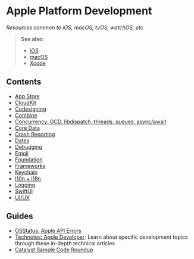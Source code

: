 # Apple Platform Development

*Resources common to iOS, macOS, tvOS, watchOS, etc.*

> **See also:**
>
> - [iOS](../ios)
> - [macOS](../macos)
> - [Xcode](../xcode)

## Contents

- [App Store](./app_store.md)
- [CloudKit](./cloudkit.md)
- [Codesigning](./codesigning.md)
- [Combine](./combine.md)
- [Concurrency: GCD, libdispatch, threads, queues, async/await](./concurrency.md)
- [Core Data](./core_data.md)
- [Crash Reporting](./crash_reporting.md)
- [Dates](./dates.md)
- [Debugging](./debugging.md)
- [Emoji](./emoji.md)
- [Foundation](./foundation.md)
- [Frameworks](./frameworks.md)
- [Keychain](./keychain.md)
- [l10n + i18n](./l10n+i18n.md)
- [Logging](./logging.md)
- [SwiftUI](./swiftui.md)
- [UI/UX](./ui_ux.md)

## Guides

- [OSStatus: Apple API Errors](https://www.osstatus.com)
- [Technotes: Apple Developer](https://developer.apple.com/documentation/Technotes): Learn about specific development topics through these in-depth technical articles
- [Catalyst Sample Code Roundup](https://www.highcaffeinecontent.com/blog/20210605-Catalyst-Sample-Code-Roundup)
